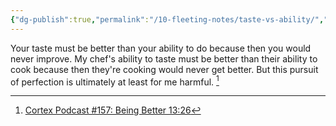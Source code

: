 ```yaml
---
{"dg-publish":true,"permalink":"/10-fleeting-notes/taste-vs-ability/","title":"Taste vs Ability","tags":["🌱"],"noteIcon":"1","created":"Aug 22, 2024 14:29","updated":"Sep 12, 2024 23:24"}
---
```



Your taste must be better than your ability to do because then you would never improve. My chef's ability to taste must be better than their ability to cook because then they're cooking would never get better. But this pursuit of perfection is ultimately at least for me harmful. [^1]

[^1]: [Cortex Podcast #157: Being Better 13:26](https://www.relay.fm/cortex/157)

